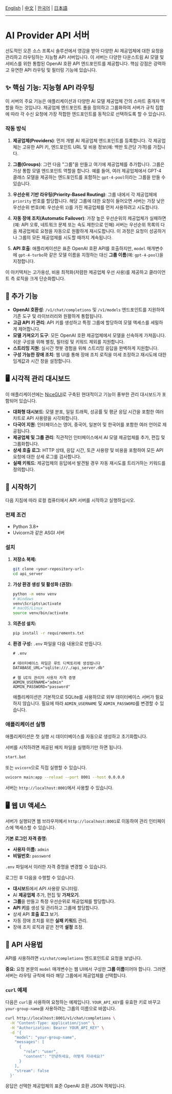 [English](README.md) | [中文](README_ZH.md) | [한국어](README_KO.md) | [日本語](README_JA.md)

---
# AI Provider API 서버

선도적인 오픈 소스 프록시 솔루션에서 영감을 받아 다양한 AI 제공업체에 대한 요청을 관리하고 라우팅하는 지능형 API 서버입니다. 이 서버는 다양한 다운스트림 AI 모델 및 서비스를 위한 통합된 OpenAI 호환 API 엔드포인트를 제공합니다. 핵심 강점은 강력하고 유연한 API 라우팅 및 필터링 기능에 있습니다.

## ✨ 핵심 기능: 지능형 API 라우팅

이 서버의 주요 기능은 애플리케이션과 다양한 AI 모델 제공업체 간의 스마트 중개자 역할을 하는 것입니다. 제공업체 엔드포인트 풀을 정의하고 그룹화하여 서버가 규칙 집합에 따라 각 수신 요청에 가장 적합한 엔드포인트를 동적으로 선택하도록 할 수 있습니다.

### 작동 방식

1.  **제공업체(Providers)**: 먼저 개별 AI 제공업체 엔드포인트를 등록합니다. 각 제공업체는 고유한 API 키, 엔드포인트 URL 및 비용 정보(예: 백만 토큰당 가격)를 가집니다.

2.  **그룹(Groups)**: 그런 다음 "그룹"을 만들고 여기에 제공업체를 추가합니다. 그룹은 가상 통합 모델 엔드포인트 역할을 합니다. 예를 들어, 여러 제공업체에서 GPT-4 클래스 모델을 제공하는 엔드포인트를 포함하는 `gpt-4-pool`이라는 그룹을 만들 수 있습니다.

3.  **우선순위 기반 라우팅(Priority-Based Routing)**: 그룹 내에서 각 제공업체에 `priority` 번호를 할당합니다. 해당 그룹에 대한 요청이 들어오면 서버는 가장 낮은 우선순위 번호(예: 우선순위 `1`)를 가진 제공업체를 먼저 사용하려고 시도합니다.

4.  **자동 장애 조치(Automatic Failover)**: 가장 높은 우선순위의 제공업체가 실패하면(예: API 오류, 네트워크 문제 또는 속도 제한으로 인해) 서버는 우선순위 목록의 다음 제공업체로 요청을 자동으로 원활하게 재시도합니다. 이 과정은 요청이 성공하거나 그룹의 모든 제공업체를 시도할 때까지 계속됩니다.

5.  **API 호출**: 애플리케이션은 표준 OpenAI 호환 API를 호출하지만, `model` 매개변수에 `gpt-4-turbo`와 같은 모델 이름을 지정하는 대신 **그룹 이름**(예: `gpt-4-pool`)을 지정합니다.

이 아키텍처는 고가용성, 비용 최적화(저렴한 제공업체 우선 사용)를 제공하고 클라이언트 측 로직을 크게 단순화합니다.

## 💎 추가 기능

*   **OpenAI 호환성**: `/v1/chat/completions` 및 `/v1/models` 엔드포인트를 지원하여 기존 도구 및 라이브러리와 원활하게 통합됩니다.
*   **고급 API 키 관리**: API 키를 생성하고 특정 그룹에 할당하여 모델 액세스를 세밀하게 제어합니다.
*   **모델 가져오기 도구**: 모든 OpenAI 호환 제공업체에서 모델을 신속하게 가져옵니다. 쉬운 구성을 위해 별칭, 필터링 및 키워드 제외를 지원합니다.
*   **스트리밍 지원**: 실시간 챗봇 경험을 위해 스트리밍 응답을 완벽하게 지원합니다.
*   **구성 가능한 장애 조치**: 웹 UI를 통해 장애 조치 로직을 미세 조정하고 재시도에 대한 임계값과 시간 창을 설정합니다.

## 🖥️ 시각적 관리 대시보드

이 애플리케이션에는 [NiceGUI](https://nicegui.io/)로 구축된 현대적이고 기능이 풍부한 관리 대시보드가 포함되어 있습니다.

*   **대화형 대시보드**: 모델 분포, 일일 트래픽, 성공률 및 평균 응답 시간을 포함한 여러 차트로 API 사용량을 시각화합니다.
*   **다국어 지원**: 인터페이스는 영어, 중국어, 일본어 및 한국어를 포함한 여러 언어로 제공됩니다.
*   **제공업체 및 그룹 관리**: 직관적인 인터페이스에서 AI 모델 제공업체를 추가, 편집 및 그룹화합니다.
*   **상세 호출 로그**: HTTP 상태, 응답 시간, 토큰 사용량 및 비용을 포함하여 모든 API 요청에 대한 상세 로그를 검사합니다.
*   **실패 키워드**: 제공업체의 응답에서 발견될 경우 자동 재시도를 트리거하는 키워드를 정의합니다.

## 🚀 시작하기

다음 지침에 따라 로컬 컴퓨터에서 API 서버를 시작하고 실행하십시오.

### 전제 조건

*   Python 3.8+
*   Uvicorn과 같은 ASGI 서버

### 설치

1.  **저장소 복제:**
    ```bash
    git clone <your-repository-url>
    cd api_server
    ```

2.  **가상 환경 생성 및 활성화 (권장):**
    ```bash
    python -m venv venv
    # Windows
    venv\Scripts\activate
    # macOS/Linux
    source venv/bin/activate
    ```

3.  **의존성 설치:**
    ```bash
    pip install -r requirements.txt
    ```

4.  **환경 구성:**
    `.env` 파일을 다음 내용으로 만듭니다.
    ```env
    # .env

    # 데이터베이스 파일은 루트 디렉토리에 생성됩니다
    DATABASE_URL="sqlite:///./api_server.db"

    # 웹 UI의 관리자 사용자 자격 증명
    ADMIN_USERNAME="admin"
    ADMIN_PASSWORD="password"
    ```
    애플리케이션은 기본적으로 SQLite를 사용하므로 외부 데이터베이스 서버가 필요하지 않습니다. 필요에 따라 `ADMIN_USERNAME` 및 `ADMIN_PASSWORD`를 변경할 수 있습니다.

### 애플리케이션 실행

애플리케이션은 첫 실행 시 데이터베이스를 자동으로 생성하고 초기화합니다.

서버를 시작하려면 제공된 배치 파일을 실행하기만 하면 됩니다.

```bash
start.bat
```

또는 `uvicorn`으로 직접 실행할 수 있습니다.

```bash
uvicorn main:app --reload --port 8001 --host 0.0.0.0
```

서버는 `http://localhost:8001`에서 사용할 수 있습니다.

## 🖥️ 웹 UI 액세스

서버가 실행되면 웹 브라우저에서 `http://localhost:8001`로 이동하여 관리 인터페이스에 액세스할 수 있습니다.

**기본 로그인 자격 증명:**
*   **사용자 이름:** `admin`
*   **비밀번호:** `password`

`.env` 파일에서 이러한 자격 증명을 변경할 수 있습니다.

로그인 후 다음을 수행할 수 있습니다.
*   **대시보드**에서 API 사용량 모니터링.
*   AI **제공업체** 추가, 편집 및 **가져오기**.
*   **그룹**을 만들고 특정 우선순위로 제공업체를 할당합니다.
*   **API 키**를 생성 및 관리하고 그룹에 할당합니다.
*   상세 API **호출 로그** 보기.
*   자동 장애 조치를 위한 **실패 키워드** 관리.
*   장애 조치 로직과 같은 전역 **설정** 조정.

## 🤖 API 사용법

API를 사용하려면 `v1/chat/completions` 엔드포인트로 요청을 보냅니다.

**중요:** 요청 본문의 `model` 매개변수는 웹 UI에서 구성한 **그룹 이름**이어야 합니다. 그러면 서버는 라우팅 규칙에 따라 해당 그룹에서 제공업체를 선택합니다.

### `curl` 예제

다음은 `curl`을 사용하여 요청하는 예제입니다. `YOUR_API_KEY`를 유효한 키로 바꾸고 `your-group-name`을 사용하려는 그룹의 이름으로 바꿉니다.

```bash
curl http://localhost:8001/v1/chat/completions \
  -H "Content-Type: application/json" \
  -H "Authorization: Bearer YOUR_API_KEY" \
  -d '{
    "model": "your-group-name",
    "messages": [
      {
        "role": "user",
        "content": "안녕하세요, 어떻게 지내세요?"
      }
    ],
    "stream": false
  }'
```

응답은 선택한 제공업체의 표준 OpenAI 호환 JSON 객체입니다.